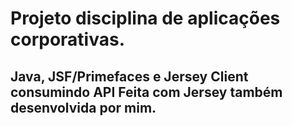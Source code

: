 # Projeto disciplina de aplicações corporativas.
## Java, JSF/Primefaces e Jersey Client consumindo API Feita com Jersey também desenvolvida por mim.
